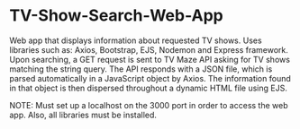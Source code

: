 # TV-Show-Search-Web-App
Web app that displays information about requested TV shows.
Uses libraries such as: Axios, Bootstrap, EJS, Nodemon and Express framework.
Upon searching, a GET request is sent to TV Maze API asking for TV shows matching the string query. The API responds with a JSON file, which is parsed automatically in a JavaScript object by Axios. The information found in that object is then dispersed throughout a dynamic HTML file using EJS. 

NOTE: Must set up a localhost on the 3000 port in order to access the web app. Also, all libraries must be installed.
